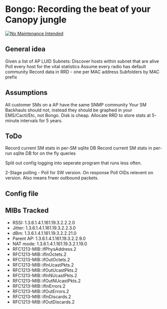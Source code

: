 # Bongo: Recording the beat of your Canopy jungle
[![No Maintenance Intended](http://unmaintained.tech/badge.svg)](http://unmaintained.tech/)

## General idea
Given a list of AP LUID Subnets:
	Discover hosts within subnet that are alive
	Poll every host for the vital statistics
		Assume every radio has default community
	Record data in RRD - one per MAC address
		Subfolders by MAC prefix

## Assumptions
All customer SMs on a AP have the same SNMP community
	Your SM Backhauls should not, instead they should 
	be graphed in your EMS/Cacti/Etc, not Bongo.
Disk is cheap. Allocate RRD to store stats at 5-minute
	intervals for 5 years.

## ToDo
Record current SM stats in per-SM sqlite DB
Record current SM stats in per-run sqlite DB for on the fly queries

Split out config logging into seperate program that 
 runs less often.

2-Stage polling - Poll for SW version.
On response Poll OIDs relevent on version.
Also means frwer outbound packets.

## Config file

## MIBs Tracked
* RSSI: 1.3.6.1.4.1.161.19.3.2.2.2.0
* Jitter: 1.3.6.1.4.1.161.19.3.2.2.3.0
* dBm: 1.3.6.1.4.1.161.19.3.2.2.21.0
* Parent AP: 1.3.6.1.4.1.161.19.3.2.2.9.0
* NAT mode: 1.3.6.1.4.1.161.19.3.2.1.19.0
* RFC1213-MIB::ifPhysAddress.2
* RFC1213-MIB::ifInOctets.2
* RFC1213-MIB::ifOutOctets.2
* RFC1213-MIB::ifInUcastPkts.2
* RFC1213-MIB::ifOutUcastPkts.2
* RFC1213-MIB::ifInNUcastPkts.2
* RFC1213-MIB::ifOutNUcastPkts.2
* RFC1213-MIB::ifInErrors.2
* RFC1213-MIB::ifOutErrors.2
* RFC1213-MIB::ifInDiscards.2
* RFC1213-MIB::ifOutDiscards.2

